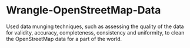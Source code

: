 # Wrangle-OpenStreetMap-Data
Used data munging techniques, such as assessing the quality of the data for validity, accuracy, completeness, consistency and uniformity, to clean the OpenStreetMap data for a part of the world.
